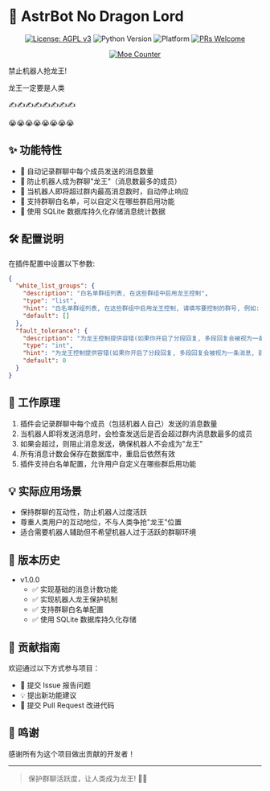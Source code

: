 # 🚫 AstrBot No Dragon Lord

<div align="center">

[![License: AGPL v3](https://img.shields.io/badge/License-AGPL%20v3-blue.svg)](https://www.gnu.org/licenses/agpl-3.0)
![Python Version](https://img.shields.io/badge/Python-3.10%2B-blue)
![Platform](https://img.shields.io/badge/Platform-Windows%20%7C%20Linux%20%7C%20macOS-lightgrey)
[![PRs Welcome](https://img.shields.io/badge/PRs-Welcome-brightgreen)](#贡献指南)

</div>

<div align="center">

[![Moe Counter](https://count.getloli.com/get/@NoDragonLord?theme=moebooru)](https://github.com/anka-afk/astrbot_plugin_no_dragon_lord)

</div>

禁止机器人抢龙王!

龙王一定要是人类

✍️✍️✍️✍️✍️✍️✍️✍️

😭😭😭😭😭😭😭😭

## ✨ 功能特性

- 🧮 自动记录群聊中每个成员发送的消息数量
- 🚫 防止机器人成为群聊"龙王"（消息数最多的成员）
- 🔄 当机器人即将超过群内最高消息数时，自动停止响应
- 🌟 支持群聊白名单，可以自定义在哪些群启用功能
- 💾 使用 SQLite 数据库持久化存储消息统计数据

## 🛠️ 配置说明

在插件配置中设置以下参数:

```json
{
  "white_list_groups": {
    "description": "白名单群组列表, 在这些群组中启用龙王控制",
    "type": "list",
    "hint": "白名单群组列表, 在这些群组中启用龙王控制, 请填写要控制的群号, 例如: [123456789, 987654321]",
    "default": []
  },
  "fault_tolerance": {
    "description": "为龙王控制提供容错(如果你开启了分段回复, 多段回复会被视为一条消息, 建议使用), 设置容错条数, 例如: 3(这个数字可能太小了), 最终消息上限将会减去这个数字",
    "type": "int",
    "hint": "为龙王控制提供容错(如果你开启了分段回复, 多段回复会被视为一条消息, 建议使用), 设置容错条数, 例如: 3(这个数字可能太小了), 最终消息上限将会减去这个数字",
    "default": 0
  }
}
```

## 🔄 工作原理

1. 插件会记录群聊中每个成员（包括机器人自己）发送的消息数量
2. 当机器人即将发送消息时，会检查发送后是否会超过群内消息数最多的成员
3. 如果会超过，则阻止消息发送，确保机器人不会成为"龙王"
4. 所有消息计数会保存在数据库中，重启后依然有效
5. 插件支持白名单配置，允许用户自定义在哪些群启用功能

## 💡 实际应用场景

- 保持群聊的互动性，防止机器人过度活跃
- 尊重人类用户的互动地位，不与人类争抢"龙王"位置
- 适合需要机器人辅助但不希望机器人过于活跃的群聊环境

## 🔄 版本历史

- v1.0.0
  - ✅ 实现基础的消息计数功能
  - ✅ 实现机器人龙王保护机制
  - ✅ 支持群聊白名单配置
  - ✅ 使用 SQLite 数据库持久化存储

## 👥 贡献指南

欢迎通过以下方式参与项目：

- 🐛 提交 Issue 报告问题
- 💡 提出新功能建议
- 🔧 提交 Pull Request 改进代码

## 🌟 鸣谢

感谢所有为这个项目做出贡献的开发者！

---

> 保护群聊活跃度，让人类成为龙王! 🐉👑
